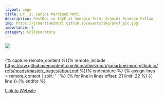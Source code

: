 ```yaml
---
layout: page
title: Dr. J. Carlos Martinez Mori
description: PostDoc in ISyE at Georgia Tech; Schmidt Science Fellow
img: https://jcmartinezmori.github.io/assets/img/prof_pic.jpg
importance: 1
category: Collaborators
---
```


<div class="profile"> 
<img src="https://jcmartinezmori.github.io/assets/img/prof_pic.jpg" class="img-fluid z-depth-1 rounded"/>
</div>
<br>


{% capture remote_content %}{% remote_include https://raw.githubusercontent.com/jcmartinezmori/jcmartinezmori.github.io/refs/heads/master/_pages/about.md %}{% endcapture %}
{% assign lines = remote_content | split: '
' %}
{% for line in lines offset: 21 limit: 22 %}
{{ line }}
{% endfor %}


[Link to Website](https://jcmartinezmori.github.io/)
